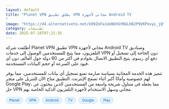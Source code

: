 ```yaml
---
layout: default
title: "Planet VPN يطلق تطبيق VPN مجاني لأجهزة Android TV
"
image: "https://d4.alternativeto.net/k99ZoFaiUeNUVGYNGLH62P9VKPevyL_jQYXNL6ewaug/rs:fill:1520:760:0/g:ce:0:0/YWJzOi8vZGlzdC9jb250ZW50LzE3NTI2NTA0OTU1MTkucG5n.png"
category: تطبيقات
date: 2025-07-16T07:21:35
---
```


أطلقت شركة Planet VPN تطبيق VPN مجاني لأجهزة Android TV وصناديق التلفزيون، مما يتيح للمستخدمين الوصول إلى خدمات VPN دون الحاجة إلى تسجيل أو دفع أي رسوم. يتيح التطبيق الاتصال بخوادم في أكثر من 60 دولة حول العالم، دون أي قيود على السرعة أو حجم البيانات المستخدمة.

تتميز هذه الخدمة المجانية بسياسة صارمة تمنع تسجيل أي بيانات للمستخدمين، مما يوفر لهم خصوصية وأمانًا أكبر أثناء تصفح الإنترنت. التطبيق متاح الآن للتنزيل على متجر Google Play، مما يجعله في متناول شريحة واسعة من المستخدمين الذين يبحثون عن حل VPN مجاني وسهل الاستخدام لأجهزة التلفزيون الذكية الخاصة بهم.

<div style="margin-top:2px; margin-bottom:2px;"><a href="https://bidjadraft.github.io/?query=Planet" style="background:#e3f2fd; color:#1565c0; font-size:80%; border-radius:12px; padding:3px 10px; margin:2px 4px 2px 0; display:inline-block; border:1px solid #bbdefb; text-decoration:none;">Planet</a> <a href="https://bidjadraft.github.io/?query=VPN" style="background:#e3f2fd; color:#1565c0; font-size:80%; border-radius:12px; padding:3px 10px; margin:2px 4px 2px 0; display:inline-block; border:1px solid #bbdefb; text-decoration:none;">VPN</a> <a href="https://bidjadraft.github.io/?query=Android" style="background:#e3f2fd; color:#1565c0; font-size:80%; border-radius:12px; padding:3px 10px; margin:2px 4px 2px 0; display:inline-block; border:1px solid #bbdefb; text-decoration:none;">Android</a> <a href="https://bidjadraft.github.io/?query=TV" style="background:#e3f2fd; color:#1565c0; font-size:80%; border-radius:12px; padding:3px 10px; margin:2px 4px 2px 0; display:inline-block; border:1px solid #bbdefb; text-decoration:none;">TV</a> <a href="https://bidjadraft.github.io/?query=Google" style="background:#e3f2fd; color:#1565c0; font-size:80%; border-radius:12px; padding:3px 10px; margin:2px 4px 2px 0; display:inline-block; border:1px solid #bbdefb; text-decoration:none;">Google</a> <a href="https://bidjadraft.github.io/?query=Play" style="background:#e3f2fd; color:#1565c0; font-size:80%; border-radius:12px; padding:3px 10px; margin:2px 4px 2px 0; display:inline-block; border:1px solid #bbdefb; text-decoration:none;">Play</a></div><br><br>
